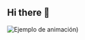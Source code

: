 ## Hi there 👋
![Ejemplo de animación](https://github.com/user-attachments/assets/6e3f3c50-f261-424c-9c10-efeba442fd9e](https://media1.tenor.com/m/GfSX-u7VGM4AAAAC/coding.gif)
))

<!--
**tomasrial46/tomasrial46** is a ✨ _special_ ✨ repository because its `README.md` (this file) appears on your GitHub profile.

Here are some ideas to get you started:

- 🔭 I’m currently working on ...
- 🌱 I’m currently learning ...
- 👯 I’m looking to collaborate on ...
- 🤔 I’m looking for help with ...
- 💬 Ask me about ...
- 📫 How to reach me: ...
- 😄 Pronouns: ...
- ⚡ Fun fact: ...
-->
